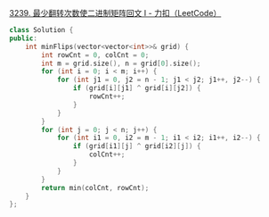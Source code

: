 [3239. 最少翻转次数使二进制矩阵回文 I - 力扣（LeetCode）](https://leetcode.cn/problems/minimum-number-of-flips-to-make-binary-grid-palindromic-i/?envType=daily-question&envId=2024-11-16)
```Cpp
class Solution {
public:
    int minFlips(vector<vector<int>>& grid) {
        int rowCnt = 0, colCnt = 0;
        int m = grid.size(), n = grid[0].size();
        for (int i = 0; i < m; i++) {
            for (int j1 = 0, j2 = n - 1; j1 < j2; j1++, j2--) {
                if (grid[i][j1] ^ grid[i][j2]) {
                    rowCnt++;
                }
            }
        }
        for (int j = 0; j < n; j++) {
            for (int i1 = 0, i2 = m - 1; i1 < i2; i1++, i2--) {
                if (grid[i1][j] ^ grid[i2][j]) {
                    colCnt++;
                }
            }
        }
        return min(colCnt, rowCnt);
    }
};
```